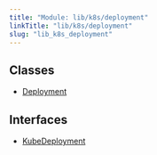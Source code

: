 ```yaml
---
title: "Module: lib/k8s/deployment"
linkTitle: "lib/k8s/deployment"
slug: "lib_k8s_deployment"
---
```


## Classes

- [Deployment](../classes/lib_k8s_deployment.Deployment.md)

## Interfaces

- [KubeDeployment](../interfaces/lib_k8s_deployment.KubeDeployment.md)
